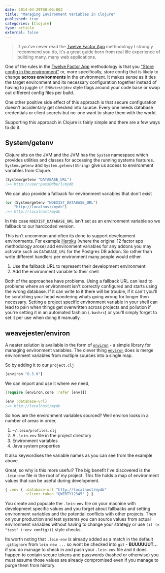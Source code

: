 ```yaml
---
date: 2014-04-29T00:00:00Z
title: "Managing Environment Variables in Clojure"
published: true
categories: [Clojure]
type: article
external: false
---
```


> If you've never read the [Twelve Factor App](http://12factor.net/) methodology I strongly recommend you do, it's a great guide born from real life experience of building many, many web applications.

One of the rules in the [Twelve Factor App](http://12factor.net/) methodology is that you ["Store config in the environment"](http://12factor.net/config) or, more specifically, store config that is likely to change __across environments__ in the environment.  It makes sense as it ties the target environment and its necessary configuration together instead of having to juggle `if ENV=test|dev` style flags around your code base or swap out different config files per build.

One other positive side effect of this approach is that secure configuration doesn't accidentally get checked into source.  Every one needs database credentials or client secrets but no-one want to share them with the world.

Supporting this approach in Clojure is fairly simple and there are a few ways to do it.

## System/getenv

Clojure sits on the JVM and the JVM has the `System` namespace which provides utilities and classes for accessing the running systems features.  `System.getenv`  and `System.getenv(String)` give us access to environment variables from Clojure.

```clojure
(System/getenv "DATABASE_URL")
;=> http://user:pass@dburl/mydb
```

We can also provide a fallback for environment variables that don't exist

```clojure
(or (System/getenv "NOEXIST_DATABASE_URL") 
    "http://localhost/mydb")
;=> http://localhost/mydb
```

In this case `NOEXIST_DATABASE_URL` isn't set as an environment variable so we fallback to our hardcoded version.  

This isn't uncommon and often its done to support development environments.  For example [Heroku](http://heroku.com) (where the original 12 factor app methodology arose) add environment variables for any addons you may activate such as `DATABASE_URL` for the Postgres DB addon.  So rather than write different handlers per environment many people would either.

1. Use the fallback URL to represent their development environment
2. Add the environment variable to their shell

Both of the approaches have problems.  Using a fallback URL can lead to problems where an environment isn't correctly configured and starts using the wrong database.  If it can write to it there will be trouble, if it can't you'll be scratching your head wondering whats going wrong for longer then necessary.  Setting a project specific environment variable in your shell can lead to pain when things get overwritten across projects and pollution if you're setting it in an automated fashion (`.bashrc`) or you'll simply forget to set it per use when doing it manually.

## weavejester/environ

A neater solution is available in the form of [`environ`](https://github.com/weavejester/environ) - a simple library for managing environment variables.  The clever thing [`environ`](https://github.com/weavejester/environ) does is merge environment variables from multiple sources into a single map.

So by adding it to our `project.clj`

```clojure
[environ "0.5.0"]
```

We can import and use it where we need,

```clojure
(require [environ.core :refer [env]])

(env :database-url)
;=> http://localhost/mydb
```

So how are the environment variables sourced?  Well environ looks in a number of areas in order,

1. `~/.lein/profiles.clj`
2. A `.lein-env` file in the project directory
3. Environment variables
4. Java system properties

It also keywordises the variable names as you can see from the example above.

Great, so why is this more useful?  The big benefit I've discovered is the `.lein-env` file in the root of my project.  This file holds a map of environment values that can be useful during development.

```clojure
{ :env { :database-url "http://localhost/mydb" 
         :client-token "QWERTY12345" } }
```

You create and populate the `.lein-env` file on your machine with development specific values and you forget about fallbacks and setting environment variables and the potential conflicts with other projects.  Then on your production and test systems you can source values from actual environment variables without having to change your strategy or use `(if (= "test" (:env config)))` style checks.

Its worth noting that `.lein-env` is already added as a match in the default `.gitignore` from `lein new ...` so wont be checked into `git` - __BUUUUUUT...__ if you do manage to check in and push your `.lein-env` file and it does happen to contain secure tokens and passwords (hashed or otherwise) you must assume those values are already compromised even if you manage to purge them from history.
